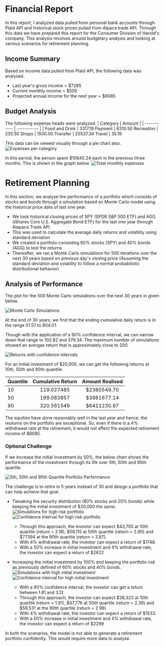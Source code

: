 # Financial Report
In this report, I analyzed data pulled from personal bank accounts through Plaid API and historical stock prices pulled from Alpaca trade API. Through this data we have prepared this report for the Consumer Division of Harold's company. This analysis revolves around budgetary analysis and looking at various scenarios for retirement planning.

## Income Summary
Based on income data pulled from Plaid API, the following data was analysed.
* Last year's gross income = $7285
* Current monthly income = $500
* Projected annual income for the next year = $6085

## Budget Analysis
The following expense heads were analyzed.
| Category      | Amount |
| ----------- | ----------- |
| Food and Drink | 3317.19
Payment      |   6310.50
Recreation   |     235.50
Shops        |    1500.00
Transfer    |    20537.34
Travel       |     35.19       

This data can be viewed visually through a pie chart also.
![Expenses per category](expenses_pie.png)



In this period, the person spent $10645.24 each in the previous three months. This is shown in the graph below.
![Total monthly expenses](expense_bar3.png)

# Retirement Planning
In this section, we analyse the performance of a portfolio which consists of stocks and bonds through a simulation based on Monte Carlo model using the historical price data of last one year.

* We took historical closing prices of SPY (SPDR S&P 500 ETF) and AGG (iShares Core U.S. Aggregate Bond ETF) for the last one year through Alapaca Trade API.
* This was used to calculate the average daily returns and volatility using standard deviation
* We created a portfolio consisting 60% stocks (SPY) and 40% bonds (AGG) to test the returns 
* Thereafter, we ran a Monte Carlo simulations for 500 iterations over the next 30 years based on previous day's closing price (Assuming the standard deviation and volatility to follow a normal probabilistic distributional behavior)

## Analysis of Performance
The plot for the 500 Monte Carlo simulations over the next 30 years in given below.

![Monte Carlo Simulations](monte_carlo.png)

At the end of 30 years, we find that the ending cumulative daily return is in the range 51.57 to 804.01. 

Though with the application of a 90% confidence interval, we can narrow down that range to 102.82 and 379.34. The maximum number of simulations showed an avergae return that is approximately close to 200.

![Returns with confidence intervals](confidence_intervals.png)

For an initial investment of $20,000, we can get the following returns at 10th, 50th and 90th quantile.



| Quantile      | Cumulative Return | Amount Realised     |
| :---        |    :----:   |         :---: |
| 10          |   119.027485      |  $2380549.70    |
|   50          |   199.083857      |  $3981677.14    |
|   90          |   320.561549      |  $6411230.97     |

The equities have done reasonably well in the last year and hence, the reuturns on the portfolio are exceptional. So, even if there is a 4% withdrawal rate at the retirement, it would not affect the expected retirement income of $6085.

### Optional Challenge
If we increase the initial investment by 50%, the below chart shows the performance of the investment through its life over 5th, 50th and 95th quartile.

![5th, 50th and 95th Quartile Portfolio Performance](new_investment.png)


The challenge is to retire in 5 years instead of 30 and deisgn a portfolio that can help achieve that goal.
* Tweaking the security distribution (80% stocks and 20% bonds) while keeping the initial investment of $20,000 the same.
![Simulations for high risk portfolio](high_risk_sim.png)
![Confidence Interval for high risk portfolio](high_risk_confidence.png)

    * Through this approach, the investor can expect $43,705 at 10th quartile (return = 2.18), $58,115 at 50th quartile (return = 2.90) and $77394 at the 90th quartile (return = 3.87). 
    * With 4% withdrawal rate, the investor can expect a return of $1748.
    * With a 50% increase in initial investment and 4% withdrawal rate, the investor can expect a return of $2622

* Increasing the initial investment by 100% and keeping the portfolio risk as previously defined of 60% stocks and 40% bonds.
![Simulations with high initial investment](new_initial_investment.png)
![Confidence interval for high initial investment](new_initial_investment_confidence.png)
    * With a 90% confidence interval, the investor can get a return between 1.81 and 3.12.
    * Through this approach, the investor can expect $38,323 at 10th quartile (return = 1.91), $47,776 at 50th quartile (return = 2.39) and $59,531 at the 90th quartile (return = 2.98). 
    * With 4% withdrawal rate, the investor can expect a return of $1533.
    * With a 50% increase in initial investment and 4% withdrawal rate, the investor can expect a return of $2299

In both the scenarios, the model is not able to generate a retirement portfolio confidently. This would require more data to analyse.
